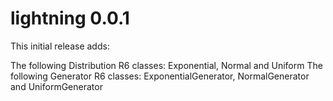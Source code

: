 # lightning 0.0.1

This initial release adds:

The following Distribution R6 classes: Exponential, Normal and Uniform
The following Generator R6 classes: ExponentialGenerator, NormalGenerator and UniformGenerator
